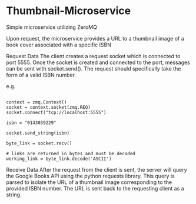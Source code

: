 # Thumbnail-Microservice
Simple microservice utilizing ZeroMQ

Upon request, the microservice provides a URL to a thumbnail image of a book cover associated with a specific ISBN

Request Data
The client creates a request socket which is connected to port 5555. Once the socket is created and connected to the port, messages can be sent with socket.send(). The request should specifically take the form of a valid ISBN number.

e.g.

```

context = zmq.Context()
socket = context.socket(zmq.REQ)
socket.connect("tcp://localhost:5555")

isbn = "0143039229"

socket.send_string(isbn)

byte_link = socket.recv()

# links are returned in bytes and must be decoded
working_link = byte_link.decode('ASCII')

```

Receive Data
After the request from the client is sent, the server will query the Google Books API using the python requests library. This query is parsed to isolate the URL of a thumbnail image corresponding to the provided ISBN number. The URL is sent back to the requesting client as a string.